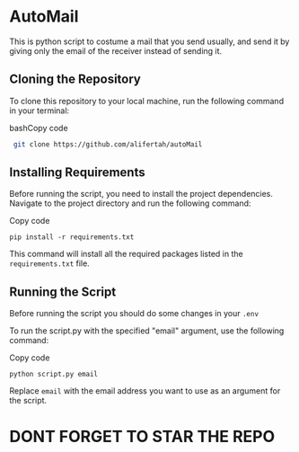 # AutoMail

This is python script to costume a mail that you send usually, and send it by giving only the email of the receiver instead of sending it.

## Cloning the Repository

To clone this repository to your local machine, run the following command in your terminal:

bashCopy code

```bash
 git clone https://github.com/alifertah/autoMail
 ``` 


## Installing Requirements

Before running the script, you need to install the project dependencies. Navigate to the project directory and run the following command:

Copy code

`pip install -r requirements.txt` 

This command will install all the required packages listed in the `requirements.txt` file.

## Running the Script

Before running the script you should do some changes in your `.env`

To run the script.py with the specified "email" argument, use the following command:

Copy code

`python script.py email` 

Replace `email` with the email address you want to use as an argument for the script.


# DONT FORGET TO STAR THE REPO
